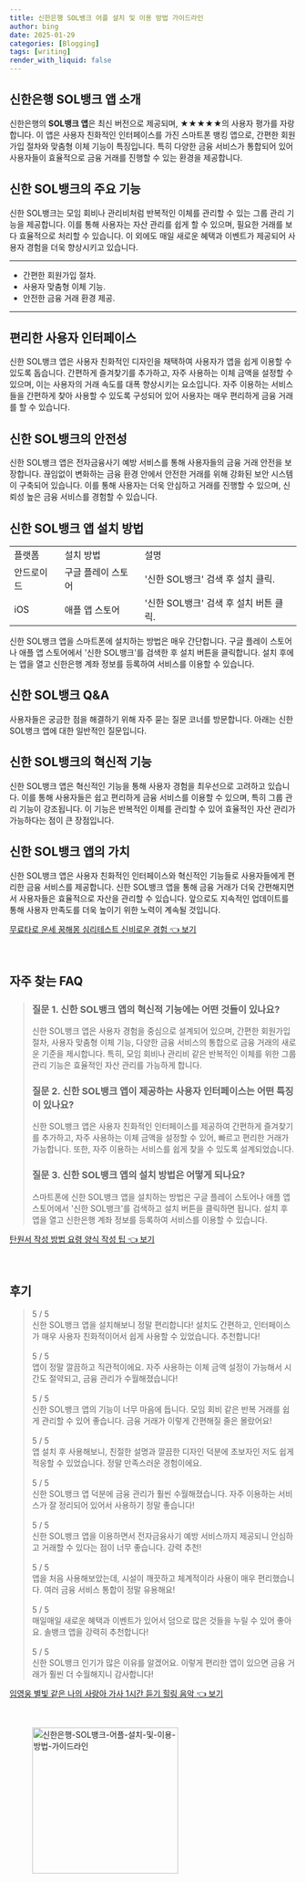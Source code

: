 ```yaml
---
title: 신한은행 SOL뱅크 어플 설치 및 이용 방법 가이드라인
author: bing
date: 2025-01-29
categories: [Blogging]
tags: [writing]
render_with_liquid: false
---
```



<h2 id='신한은행 앱 소개'>신한은행 SOL뱅크 앱 소개</h2>

<p>신한은행의 <b>SOL뱅크 앱</b>은 최신 버전으로 제공되며, ★★★★★의 사용자 평가를 자랑합니다. 이 앱은 사용자 친화적인 인터페이스를 가진 스마트폰 뱅킹 앱으로, 간편한 회원가입 절차와 맞춤형 이체 기능이 특징입니다. 특히 다양한 금융 서비스가 통합되어 있어 사용자들이 효율적으로 금융 거래를 진행할 수 있는 환경을 제공합니다.</p>

<h2 id='주요 기능'>신한 SOL뱅크의 주요 기능</h2>

<p>신한 SOL뱅크는 모임 회비나 관리비처럼 반복적인 이체를 관리할 수 있는 그룹 관리 기능을 제공합니다. 이를 통해 사용자는 자산 관리를 쉽게 할 수 있으며, 필요한 거래를 보다 효율적으로 처리할 수 있습니다. 이 외에도 매일 새로운 혜택과 이벤트가 제공되어 사용자 경험을 더욱 향상시키고 있습니다.</p>

<hr />

<ul>
    <li>간편한 회원가입 절차.</li>
    <li>사용자 맞춤형 이체 기능.</li>
    <li>안전한 금융 거래 환경 제공.</li>
</ul>

<hr />

<h2 id='사용자 인터페이스'>편리한 사용자 인터페이스</h2>

<p>신한 SOL뱅크 앱은 사용자 친화적인 디자인을 채택하여 사용자가 앱을 쉽게 이용할 수 있도록 돕습니다. 간편하게 즐겨찾기를 추가하고, 자주 사용하는 이체 금액을 설정할 수 있으며, 이는 사용자의 거래 속도를 대폭 향상시키는 요소입니다. 자주 이용하는 서비스들을 간편하게 찾아 사용할 수 있도록 구성되어 있어 사용자는 매우 편리하게 금융 거래를 할 수 있습니다.</p>

<h2 id='안전성'>신한 SOL뱅크의 안전성</h2>

<p>신한 SOL뱅크 앱은 전자금융사기 예방 서비스를 통해 사용자들의 금융 거래 안전을 보장합니다. 끊임없이 변화하는 금융 환경 안에서 안전한 거래를 위해 강화된 보안 시스템이 구축되어 있습니다. 이를 통해 사용자는 더욱 안심하고 거래를 진행할 수 있으며, 신뢰성 높은 금융 서비스를 경험할 수 있습니다.</p>

<h2 id='앱 설치 방법'>신한 SOL뱅크 앱 설치 방법</h2>

<table>
    <tr>
        <td>플랫폼</td>
        <td>설치 방법</td>
        <td>설명</td>
    </tr>
    <tr>
        <td>안드로이드</td>
        <td>구글 플레이 스토어</td>
        <td>'신한 SOL뱅크' 검색 후 설치 클릭.</td>
    </tr>
    <tr>
        <td>iOS</td>
        <td>애플 앱 스토어</td>
        <td>'신한 SOL뱅크' 검색 후 설치 버튼 클릭.</td>
    </tr>
</table>

<p>신한 SOL뱅크 앱을 스마트폰에 설치하는 방법은 매우 간단합니다. 구글 플레이 스토어나 애플 앱 스토어에서 '신한 SOL뱅크'를 검색한 후 설치 버튼을 클릭합니다. 설치 후에는 앱을 열고 신한은행 계좌 정보를 등록하여 서비스를 이용할 수 있습니다.</p>

<h2 id='자주 묻는 질문'>신한 SOL뱅크 Q&A</h2>

<p>사용자들은 궁금한 점을 해결하기 위해 자주 묻는 질문 코너를 방문합니다. 아래는 신한 SOL뱅크 앱에 대한 일반적인 질문입니다.</p>

<h2 id='혁신적 기능'>신한 SOL뱅크의 혁신적 기능</h2>

<p>신한 SOL뱅크 앱은 혁신적인 기능을 통해 사용자 경험을 최우선으로 고려하고 있습니다. 이를 통해 사용자들은 쉽고 편리하게 금융 서비스를 이용할 수 있으며, 특히 그룹 관리 기능이 강조됩니다. 이 기능은 반복적인 이체를 관리할 수 있어 효율적인 자산 관리가 가능하다는 점이 큰 장점입니다.</p>

<h2 id='결론'>신한 SOL뱅크 앱의 가치</h2>

<p>신한 SOL뱅크 앱은 사용자 친화적인 인터페이스와 혁신적인 기능들로 사용자들에게 편리한 금융 서비스를 제공합니다. 신한 SOL뱅크 앱을 통해 금융 거래가 더욱 간편해지면서 사용자들은 효율적으로 자산을 관리할 수 있습니다. 앞으로도 지속적인 업데이트를 통해 사용자 만족도를 더욱 높이기 위한 노력이 계속될 것입니다.</p>


<p><a class="click-button" title="무료타로 운세 꿈해몽 심리테스트 신비로운 경험" href="https://greenforu.github.io/posts/%EB%AC%B4%EB%A3%8C%ED%83%80%EB%A1%9C-%EC%9A%B4%EC%84%B8-%EA%BF%88%ED%95%B4%EB%AA%BD-%EC%8B%AC%EB%A6%AC%ED%85%8C%EC%8A%A4%ED%8A%B8-%EC%8B%A0%EB%B9%84%EB%A1%9C%EC%9A%B4-%EA%B2%BD%ED%97%98/" rel="dofollow">무료타로 운세 꿈해몽 심리테스트 신비로운 경험 👈 보기</a></p><br>
<h2 id='자주_찾는_FAQ'>자주 찾는 FAQ</h2>
<div itemscope="" itemtype="https://schema.org/FAQPage"> 
<blockquote> 
<div itemscope="" itemprop="mainEntity" itemtype="https://schema.org/Question"> 
<h3 itemprop="name">질문 1. 신한 SOL뱅크 앱의 혁신적 기능에는 어떤 것들이 있나요?</h3> 
<div itemscope="" itemprop="acceptedAnswer" itemtype="https://schema.org/Answer"> 
<span itemprop="text"> 
<p>신한 SOL뱅크 앱은 사용자 경험을 중심으로 설계되어 있으며, 간편한 회원가입 절차, 사용자 맞춤형 이체 기능, 다양한 금융 서비스의 통합으로 금융 거래의 새로운 기준을 제시합니다. 특히, 모임 회비나 관리비 같은 반복적인 이체를 위한 그룹 관리 기능은 효율적인 자산 관리를 가능하게 합니다.</p> 
</span> 
</div> 
</div> 

<div itemscope="" itemprop="mainEntity" itemtype="https://schema.org/Question"> 
<h3 itemprop="name">질문 2. 신한 SOL뱅크 앱이 제공하는 사용자 인터페이스는 어떤 특징이 있나요?</h3> 
<div itemscope="" itemprop="acceptedAnswer" itemtype="https://schema.org/Answer"> 
<span itemprop="text"> 
<p>신한 SOL뱅크 앱은 사용자 친화적인 인터페이스를 제공하여 간편하게 즐겨찾기를 추가하고, 자주 사용하는 이체 금액을 설정할 수 있어, 빠르고 편리한 거래가 가능합니다. 또한, 자주 이용하는 서비스를 쉽게 찾을 수 있도록 설계되었습니다.</p> 
</span> 
</div> 
</div> 

<div itemscope="" itemprop="mainEntity" itemtype="https://schema.org/Question"> 
<h3 itemprop="name">질문 3. 신한 SOL뱅크 앱의 설치 방법은 어떻게 되나요?</h3> 
<div itemscope="" itemprop="acceptedAnswer" itemtype="https://schema.org/Answer"> 
<span itemprop="text"> 
<p>스마트폰에 신한 SOL뱅크 앱을 설치하는 방법은 구글 플레이 스토어나 애플 앱 스토어에서 '신한 SOL뱅크'를 검색하고 설치 버튼을 클릭하면 됩니다. 설치 후 앱을 열고 신한은행 계좌 정보를 등록하여 서비스를 이용할 수 있습니다.</p> 
</span> 
</div> 
</div> 
</blockquote> 
</div>
<p><a class="click-button" title="탄원서 작성 방법 요령 양식 작성 팁" href="https://greenforu.github.io/posts/%ED%83%84%EC%9B%90%EC%84%9C-%EC%9E%91%EC%84%B1-%EB%B0%A9%EB%B2%95-%EC%9A%94%EB%A0%B9-%EC%96%91%EC%8B%9D-%EC%9E%91%EC%84%B1-%ED%8C%81/" rel="dofollow">탄원서 작성 방법 요령 양식 작성 팁 👈 보기</a></p><br>
<h2 id='후기'>후기</h2>
<div itemscope itemtype="https://schema.org/Product">
  <blockquote>
  <div itemprop="review" itemscope itemtype="https://schema.org/Review">
      <div itemprop="reviewRating" itemscope itemtype="https://schema.org/Rating"> <span itemprop="ratingValue">5</span> / <span itemprop="bestRating">5</span> </div>
      <span itemprop="reviewBody">신한 SOL뱅크 앱을 설치해보니 정말 편리합니다! 설치도 간편하고, 인터페이스가 매우 사용자 친화적이어서 쉽게 사용할 수 있었습니다. 추천합니다!</span>
  </div>
  <br>
  <div itemprop="review" itemscope itemtype="https://schema.org/Review">
      <div itemprop="reviewRating" itemscope itemtype="https://schema.org/Rating"> <span itemprop="ratingValue">5</span> / <span itemprop="bestRating">5</span> </div>
      <span itemprop="reviewBody">앱이 정말 깔끔하고 직관적이에요. 자주 사용하는 이체 금액 설정이 가능해서 시간도 절약되고, 금융 관리가 수월해졌습니다!</span>
  </div>
  <br>
  <div itemprop="review" itemscope itemtype="https://schema.org/Review">
      <div itemprop="reviewRating" itemscope itemtype="https://schema.org/Rating"> <span itemprop="ratingValue">5</span> / <span itemprop="bestRating">5</span> </div>
      <span itemprop="reviewBody">신한 SOL뱅크 앱의 기능이 너무 마음에 듭니다. 모임 회비 같은 반복 거래를 쉽게 관리할 수 있어 좋습니다. 금융 거래가 이렇게 간편해질 줄은 몰랐어요!</span>
  </div>
  <br>
  <div itemprop="review" itemscope itemtype="https://schema.org/Review">
      <div itemprop="reviewRating" itemscope itemtype="https://schema.org/Rating"> <span itemprop="ratingValue">5</span> / <span itemprop="bestRating">5</span> </div>
      <span itemprop="reviewBody">앱 설치 후 사용해보니, 친절한 설명과 깔끔한 디자인 덕분에 초보자인 저도 쉽게 적응할 수 있었습니다. 정말 만족스러운 경험이에요.</span>
  </div>
  <br>
  <div itemprop="review" itemscope itemtype="https://schema.org/Review">
      <div itemprop="reviewRating" itemscope itemtype="https://schema.org/Rating"> <span itemprop="ratingValue">5</span> / <span itemprop="bestRating">5</span> </div>
      <span itemprop="reviewBody">신한 SOL뱅크 앱 덕분에 금융 관리가 훨씬 수월해졌습니다. 자주 이용하는 서비스가 잘 정리되어 있어서 사용하기 정말 좋습니다!</span>
  </div>
  <br>
  <div itemprop="review" itemscope itemtype="https://schema.org/Review">
      <div itemprop="reviewRating" itemscope itemtype="https://schema.org/Rating"> <span itemprop="ratingValue">5</span> / <span itemprop="bestRating">5</span> </div>
      <span itemprop="reviewBody">신한 SOL뱅크 앱을 이용하면서 전자금융사기 예방 서비스까지 제공되니 안심하고 거래할 수 있다는 점이 너무 좋습니다. 강력 추천!</span>
  </div>
  <br>
  <div itemprop="review" itemscope itemtype="https://schema.org/Review">
      <div itemprop="reviewRating" itemscope itemtype="https://schema.org/Rating"> <span itemprop="ratingValue">5</span> / <span itemprop="bestRating">5</span> </div>
      <span itemprop="reviewBody">앱을 처음 사용해보았는데, 시설이 깨끗하고 체계적이라 사용이 매우 편리했습니다. 여러 금융 서비스 통합이 정말 유용해요!</span>
  </div>
  <br>
  <div itemprop="review" itemscope itemtype="https://schema.org/Review">
      <div itemprop="reviewRating" itemscope itemtype="https://schema.org/Rating"> <span itemprop="ratingValue">5</span> / <span itemprop="bestRating">5</span> </div>
      <span itemprop="reviewBody">매일매일 새로운 혜택과 이벤트가 있어서 덤으로 많은 것들을 누릴 수 있어 좋아요. 솔뱅크 앱을 강력히 추천합니다!</span>
  </div>
  <br>
  <div itemprop="review" itemscope itemtype="https://schema.org/Review">
      <div itemprop="reviewRating" itemscope itemtype="https://schema.org/Rating"> <span itemprop="ratingValue">5</span> / <span itemprop="bestRating">5</span> </div>
      <span itemprop="reviewBody">신한 SOL뱅크 인기가 많은 이유를 알겠어요. 이렇게 편리한 앱이 있으면 금융 거래가 훨씬 더 수월해지니 감사합니다!</span>
  </div>
  </blockquote>
</div>
<p><a class="click-button" title="임영웅 별빛 같은 나의 사랑아 가사 1시간 듣기 힐링 음악" href="https://greenforu.github.io/posts/%EC%9E%84%EC%98%81%EC%9B%85-%EB%B3%84%EB%B9%9B-%EA%B0%99%EC%9D%80-%EB%82%98%EC%9D%98-%EC%82%AC%EB%9E%91%EC%95%84-%EA%B0%80%EC%82%AC-1%EC%8B%9C%EA%B0%84-%EB%93%A3%EA%B8%B0-%ED%9E%90%EB%A7%81-%EC%9D%8C%EC%95%85/" rel="dofollow">임영웅 별빛 같은 나의 사랑아 가사 1시간 듣기 힐링 음악 👈 보기</a></p><br>
<figure class="image"><img src="https://greenforu.github.io/assets/img/thumbnail/신한은행-SOL뱅크-어플-설치-및-이용-방법-가이드라인.webp" alt="신한은행-SOL뱅크-어플-설치-및-이용-방법-가이드라인" width="256" height="256"></figure>